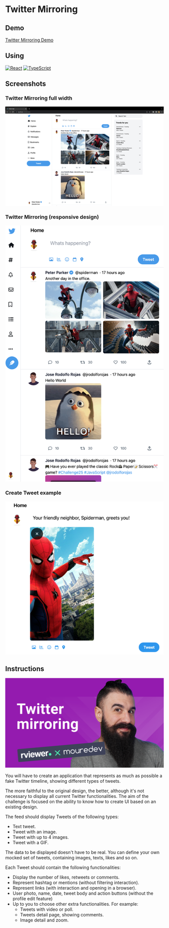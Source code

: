 # Twitter Mirroring

## Demo
[Twitter Mirroring Demo](https://jrodolforojas.github.io/twitter-mirroring/)
## Using
[![React](https://img.shields.io/badge/React-57b9d3?style=for-the-badge&logo=react&logoColor=white&labelColor=101010)]()
[![TypeScript](https://img.shields.io/badge/TypeScript-57b9d3?style=for-the-badge&logo=typescript&logoColor=white&labelColor=101010)]()
## Screenshots
### Twitter Mirroring full width
![Twitter full width](images/full-width.png)

### Twitter Mirroring (responsive design)
![Feed responsive](images/responsive-md.png)

### Create Tweet example
![Tweet with image](images/tweet-with-image.png)

## Instructions

![Brais Moure Challenge card](moure_twitter-mirroring.png)

You will have to create an application that represents as much as possible a fake Twitter timeline, showing
different types of tweets.

The more faithful to the original design, the better, although it's not necessary to display all current Twitter
functionalities. The aim of the challenge is focused on the ability to know how to create UI based on an existing
design.

The feed should display Tweets of the following types:

* Text tweet.
* Tweet with an image.
* Tweet with up to 4 images.
* Tweet with a GIF.

The data to be displayed doesn't have to be real. You can define your own mocked set of tweets, containing images,
texts, likes and so on.

Each Tweet should contain the following functionalities:

* Display the number of likes, retweets or comments.
* Represent hashtag or mentions (without filtering interaction).
* Represent links (with interaction and opening in a browser).
* User photo, name, date, tweet body and action buttons (without the profile edit feature)
* Up to you to choose other extra functionalities. For example:
    * Tweets with video or poll.
    * Tweets detail page, showing comments.
    * Image detail and zoom.
